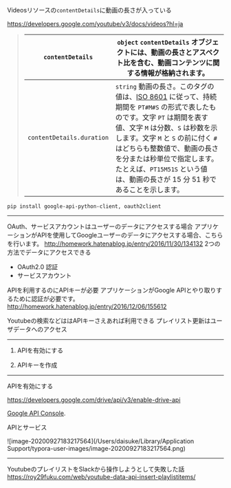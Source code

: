 

Videosリソースの`contentDetails`に動画の長さが入っている

https://developers.google.com/youtube/v3/docs/videos?hl=ja

> | `contentDetails`          | `object` `contentDetails` オブジェクトには、動画の長さとアスペクト比を含む、動画コンテンツに関する情報が格納されます。 |
> | ------------------------- | ------------------------------------------------------------ |
> | `contentDetails.duration` | `string` 動画の長さ。このタグの値は、[ISO 8601](https://en.wikipedia.org/wiki/ISO_8601#Durations) に従って、持続期間を `PT#M#S` の形式で表したものです。文字 `PT` は期間を表す値、文字 `M` は分数、`S` は秒数を示します。文字 `M` と `S` の前に付く `#` はどちらも整数値で、動画の長さを分または秒単位で指定します。たとえば、`PT15M51S` という値は、動画の長さが 15 分 51 秒であることを示します。 |


```
pip install google-api-python-client, oauth2client
```







----




OAuth、サービスアカウントはユーザーのデータにアクセスする場合
アプリケーションがAPIを使用してGoogleユーザーのデータにアクセスする場合、こちらを行います。
http://homework.hatenablog.jp/entry/2016/11/30/134132
2つの方法でデータにアクセスできる
- OAuth2.0 認証
- サービスアカウント

APIを利用するのにAPIキーが必要
アプリケーションがGoogle APIとやり取りするために認証が必要です。
http://homework.hatenablog.jp/entry/2016/12/06/155612


Youtubeの検索などははAPIキーさえあれば利用できる
プレイリスト更新はユーザデータへのアクセス

------
1. APIを有効にする

2. APIキーを作成

----

APIを有効にする

https://developers.google.com/drive/api/v3/enable-drive-api

[Google API Console](https://console.developers.google.com/).



APIとサービス



![image-20200927183217564](/Users/daisuke/Library/Application Support/typora-user-images/image-20200927183217564.png)


---
YoutubeのプレイリストをSlackから操作しようとして失敗した話
https://roy29fuku.com/web/youtube-data-api-insert-playlistitems/
